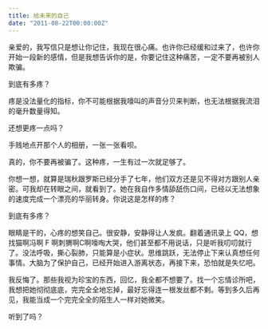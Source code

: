 ```yaml
---
title: 给未来的自己
date: "2011-08-22T00:00:00Z"
---
```


亲爱的，我写信只是想让你记住，我现在很心痛。也许你已经缓和过来了，也许你开始一段新的感情，但是我想告诉你的是，你要记住这种痛苦，一定不要再被别人欺骗。

到底有多疼？

疼是没法量化的指标，你不可能根据我嚎叫的声音分贝来判断，也无法根据我流泪的毫升数量得知。

还想更疼一点吗？

手贱地点开那个人的相册，一张一张看呗。

真的，你不要再被骗了。这种疼，一生有过一次就足够了。

你想一想，就算是瑞秋跟罗斯已经分手了七年，他们双方还是见不得对方跟别人亲密。可我却在转眼之间，就看到了。她在我自作多情舔舐伤口间，已经以无法想象的速度完成一个漂亮的华丽转身。你说这是怎样的疼？

到底有多疼？

眼睛是干的，心疼的想笑自己。很安静，安静得让人发疯。翻着通讯录上 QQ，想找猫啊冯啊 F 啊刺猬啊C啊嚎啕大哭，他们甚至都不用说话，只是听我叨叨就行了。没法呼吸，撕心裂肺，只能算是小症状。思维跳跃，无法停止下来认真想任何事情。大脑为了保护自己，已经开始进入游离状态，再接下来，恐怕就是失忆吧。

我反悔了。那些我视为珍宝的东西，回忆，我全都不想要了。找一个忘情诊所吧，我想把她彻彻底底，完完全全地忘掉，最好忘得连一根发丝都不剩。等到多久后再见，我能当成一个完完全全的陌生人一样对她微笑。

听到了吗？
